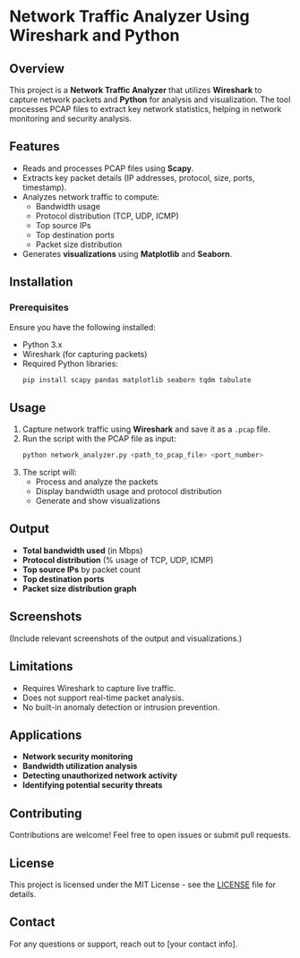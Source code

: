 # Network Traffic Analyzer Using Wireshark and Python

## Overview
This project is a **Network Traffic Analyzer** that utilizes **Wireshark** to capture network packets and **Python** for analysis and visualization. The tool processes PCAP files to extract key network statistics, helping in network monitoring and security analysis.

## Features
- Reads and processes PCAP files using **Scapy**.
- Extracts key packet details (IP addresses, protocol, size, ports, timestamp).
- Analyzes network traffic to compute:
  - Bandwidth usage
  - Protocol distribution (TCP, UDP, ICMP)
  - Top source IPs
  - Top destination ports
  - Packet size distribution
- Generates **visualizations** using **Matplotlib** and **Seaborn**.

## Installation
### Prerequisites
Ensure you have the following installed:
- Python 3.x
- Wireshark (for capturing packets)
- Required Python libraries:
  ```bash
  pip install scapy pandas matplotlib seaborn tqdm tabulate
  ```

## Usage
1. Capture network traffic using **Wireshark** and save it as a `.pcap` file.
2. Run the script with the PCAP file as input:
   ```bash
   python network_analyzer.py <path_to_pcap_file> <port_number>
   ```
3. The script will:
   - Process and analyze the packets
   - Display bandwidth usage and protocol distribution
   - Generate and show visualizations

## Output
- **Total bandwidth used** (in Mbps)
- **Protocol distribution** (% usage of TCP, UDP, ICMP)
- **Top source IPs** by packet count
- **Top destination ports**
- **Packet size distribution graph**

## Screenshots
(Include relevant screenshots of the output and visualizations.)

## Limitations
- Requires Wireshark to capture live traffic.
- Does not support real-time packet analysis.
- No built-in anomaly detection or intrusion prevention.

## Applications
- **Network security monitoring**
- **Bandwidth utilization analysis**
- **Detecting unauthorized network activity**
- **Identifying potential security threats**

## Contributing
Contributions are welcome! Feel free to open issues or submit pull requests.

## License
This project is licensed under the MIT License - see the [LICENSE](LICENSE) file for details.

## Contact
For any questions or support, reach out to [your contact info].

